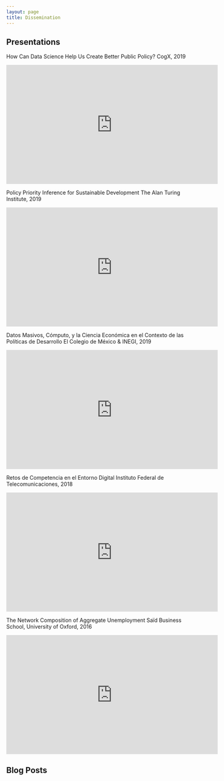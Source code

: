 ```yaml
---
layout: page
title: Dissemination
---
```


## Presentations

How Can Data Science Help Us Create Better Public Policy?
CogX, 2019
<iframe width="560" height="315" src="https://www.youtube.com/embed/RZYHbabJFbg" frameborder="0" allow="accelerometer; autoplay; encrypted-media; gyroscope; picture-in-picture" allowfullscreen></iframe>


Policy Priority Inference for Sustainable Development
The Alan Turing Institute, 2019
<iframe width="560" height="315" src="https://www.youtube.com/embed/OVE_mjp3Fxs" frameborder="0" allow="accelerometer; autoplay; encrypted-media; gyroscope; picture-in-picture" allowfullscreen></iframe>


Datos Masivos, Cómputo, y la Ciencia Económica en el Contexto de las Políticas de Desarrollo
El Colegio de México & INEGI, 2019
<iframe width="560" height="315" src="https://www.youtube.com/embed/nl8C5MzMmvE" frameborder="0" allow="accelerometer; autoplay; encrypted-media; gyroscope; picture-in-picture" allowfullscreen></iframe>


Retos de Competencia en el Entorno Digital
Instituto Federal de Telecomunicaciones, 2018
<iframe width="560" height="315" src="https://www.youtube.com/embed/W8J-WwqdG9E?start=18256" frameborder="0" allow="accelerometer; autoplay; encrypted-media; gyroscope; picture-in-picture" allowfullscreen></iframe>


The Network Composition of Aggregate Unemployment
Saïd Business School, University of Oxford, 2016
<iframe width="560" height="315" src="https://www.youtube.com/embed/tYuiBsRU1HA" frameborder="0" allow="accelerometer; autoplay; encrypted-media; gyroscope; picture-in-picture" allowfullscreen></iframe>






## Blog Posts

